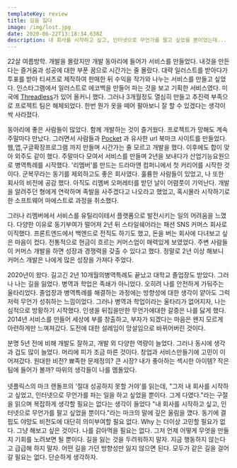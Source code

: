 ```yaml
---
templateKey: review
title: 길을 잃다
image: /img/lost.jpg
date: 2020-06-22T13:18:34.638Z
description: 내 회사를 시작하고 싶고, 인터넷으로 무언가를 팔고 싶었을 뿐이었는데...
---
```

22살 여름방학. 개발을 몰랐지만 개발 동아리에 들어가 서비스를 만들었다. 내것을 만든다는 즐거움과 성공에 대한 부푼 꿈으로 시간가는 줄 몰랐다. 대략 일러스트를 받아다가 투표를 받아 티셔츠로 제작하여 판매한 뒤 수익을 작가와 나누는 서비스를 만들고 싶었다. 인스타그램에서 일러스트로 에코백을 만들어 파는 것을 보고 기획한 서비스였다. 미국에 [Threadless](https://www.threadless.com/designs/)가 있어 올커니 했다. 그러나 3개월정도 열심히 만들고 추진력 부족으로 프로젝트 팀은 해체되었다. 한번 뭔가 옷을 떼어 팔아보니 잘 할 수 있겠다는 생각이 싹 사라졌다.

동아리에 좋은 사람들이 많았다. 함께 개발하는 것이 즐거웠다. 프로젝트가 망해도 계속 주말마다 만났다. 그러면서 사람들과 [Pocket](https://getpocket.com/) 과 유사한 url 북마크 사이트를 만들었다. 웹,앱,구글확장프로그램 까지 만들며 시간가는 줄 모르고 개발을 했다. 이후에도 합이 맞아 외주도 같이 했다. 주말마다 모여서 서비스를 만들며 2년을 보내다가 산업기능요원으로 병역특례를 시작했다. '리멤버'를 만드는 드라마앤 컴퍼니에서 첫 커리어를 시작한 것이다. 군복무라는 동기를 제외하고도 좋은 회사였다. 훌륭한 사람들이 있었고, 나 또한 회사의 비전에 공감 했다. 아직도 리멤버 오퍼레터를 받던 날이 어렴풋이 기억난다. 개발을 알려주던 형에게 연락하며 족발을 사주겠다고 나오라고 했었고, 혹시몰라 시작하기로한 소프트웨어 마에스트로 과정을 취소했다.

그러나 리멤버에서 서비스를 유틸리이테서 플랫폼으로 발전시키는 일의 어려움을 느꼈다. 다양한 이유로 동기부여가 떨어져  2년 뒤 스타일쉐어라는 패션 SNS 커머스 회사로 이직했다. 프론트엔드에서 백엔드로 전직도 하기도 했고, 돈을 버는 회사에 다녀보고 싶은 마음이 컸다. 전통적으로 현금이 흐르는 커머스업이 매력있게 보였었다. 주변 사람들이 커머스 개발을 하면 성장과 경쟁력을 갖출 수 있다고 했다. 정말로 2년 이상 해보니 커머스 개발은 나에게 많은 성장을 가져다 주었다.

2020년이 왔다. 길고긴 2년 10개월의병역특례도 끝났고 대학교 졸업장도 받았다. 그러나 나는 길을 잃었다. 병역과 학업은 족쇄가 아니었다. 오히려 나를 안전하게 가둬주는 울타리었다.  졸업장과 병역특례를 해결하는 과정에는 방향성에 대한 생각이 얕아도 그럭저럭 무언가 성취하는 느낌이었다. 그러나 병역과 학업이라는 울타리가 없어지자, 나는 심적으로 방황하기 시작했다. 인생을 뒤집을만한 무언가에대한 갈증은 나를 닳게 했다. 2014년 서비스를 만들어 세상에 부를 창출하고, 부자가 되겠다는 마음은 왠지 모르게 아련하게만 느껴져갔다. 도전에 대한 설레임이 망설임으로 바뀌어버린 것이다.

분명 5년 전에 비해 개발도 잘하고, 개발 외 다양한 역량이 늘었다. 그러나 동시에 생각과 겁도 많이 늘었다. 머리에 피가 조금 마른 것이다. 창업과 서비스만들기에 고민이 이어져갔다. 원대한 비전? 뾰족한 문제정의? 큰 시장?  내가 좋아하는 섹시한 아이템? 작은 팀에 들어가 볼까? 따위의 생각들이 나를 멤돌았다. \
\
넷플릭스의 마크 랜돌프의 '절대 성공하지 못할 거야'를 읽는데, "그저 내 회사를 시작하고 싶었고, 인터넷으로 무언가를 파는 일을 하고 싶었을 뿐이다. 그게 다였다."라는 구절을 읽으며 복잡하게 생각할 필요는 없다는 생각이 들었다 "내 회사를 시작하고 싶고, 인터넷으로 무언가를 팔고 싶었을 뿐이다."라는 마크의 말에 깊은 울림을 꼈다. 동기에 결핍도 야망도 비전도에 대단히 의미부여할 필요 없다. Why 는 더이상 고민할 필요가 없다. 그냥 해보고 싶은 것이다.  나를 갉아먹을 필요는 없다. 그저 언제 어떻게 무엇을 만들지 기회를 노려보면 될 뿐이다. 길을 잃는 것을 두려워하지 말자. 지금 행동하지 않는다고 급급해 하지 말자. 어떤 길을 가던 방향성만 잃지 않으면 된다. 모두가 같은 길을 걸어갈 필요는 없다. 단순하게 생각하자.